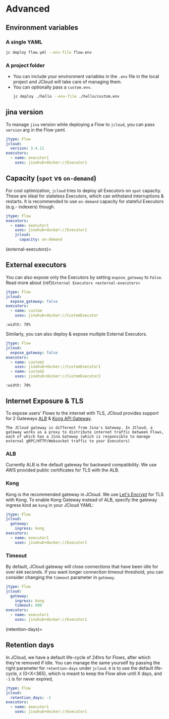 # Advanced

## Environment variables

### A single YAML

```bash
jc deploy flow.yml --env-file flow.env
```

### A project folder

- You can include your environment variables in the `.env` file in the local project and JCloud will take care of managing them.
- You can optionally pass a `custom.env`.
  ```bash
  jc deploy ./hello --env-file ./hello/custom.env
  ```

## jina version

To manage `jina` version while deploying a Flow to `jcloud`, you can pass `version` arg in the Flow yaml.

```yaml
jtype: Flow
jcloud:
  version: 3.4.11
executors:
  - name: executor1
    uses: jinahub+docker://Executor1
```

## Capacity (`spot` vs `on-demand`)

For cost optimization, `jcloud` tries to deploy all Executors on `spot` capacity. These are ideal for stateless Executors, which can withstand interruptions & restarts. It is recommended to use `on-demand` capacity for stateful Executors (e.g.- indexers) though.

```yaml
jtype: Flow
executors:
  - name: executor1
    uses: jinahub+docker://Executor1
    jcloud:
      capacity: on-demand
```

(external-executors)=
## External executors

You can also expose only the Executors by setting `expose_gateway` to `False`. Read more about {ref}`External Executors <external-executors>`

```yaml
jtype: Flow
jcloud:
  expose_gateway: false
executors:
  - name: custom
    uses: jinahub+docker://CustomExecutor
```

```{figure} external-executor.png
:width: 70%
```

Similarly, you can also deploy & expose multiple External Executors.

```yaml
jtype: Flow
jcloud:
  expose_gateway: false
executors:
  - name: custom1
    uses: jinahub+docker://CustomExecutor1
  - name: custom2
    uses: jinahub+docker://CustomExecutor2
```

```{figure} external-executors-multiple.png
:width: 70%
```

## Internet Exposure & TLS

To expose users' Flows to the internet with TLS, JCloud provides support for 2 Gateways [ALB](https://aws.amazon.com/elasticloadbalancing/application-load-balancer/) & [Kong API Gateway](https://konghq.com/products/api-gateway-platform). 

```{note}
The JCloud gateway is different from Jina's Gateway. In JCloud, a gateway works as a proxy to distribute internet traffic between Flows, each of which has a Jina Gateway (which is responsible to manage external gRPC/HTTP/Websocket traffic to your Executors)
```

### ALB

Currently ALB is the default gateway for backward compatibility. We use AWS provided public certificates for TLS with the ALB.

### Kong

Kong is the recommended gateway in JCloud. We use [Let's Encrypt](https://letsencrypt.org/) for TLS with Kong. To enable Kong Gateway instead of ALB, specify the gateway ingress kind as `kong` in your JCloud YAML:

```yaml
jtype: Flow
jcloud:
  gateway:
    ingress: kong
executors:
  - name: executor1
    uses: jinahub+docker://Executor1
```

### Timeout

By default, JCloud gateway will close connections that have been idle for over `600` seconds. If you want longer connection timeout threshold, you can consider changing the `timeout` parameter in `gateway`.

```yaml
jtype: Flow
jcloud:
  gateway:
    ingress: kong
    timeout: 600
executors:
  - name: executor1
    uses: jinahub+docker://Executor1
```

(retention-days)=
## Retention days

In JCloud, we have a default life-cycle of 24hrs for Flows, after which they're removed if idle. You can manage the same yourself by passing the right parameter for `retention-days` under `jcloud`. `0` is to use the default life-cycle, `X` (0<X<365), which is meant to keep the Flow alive until X days, and `-1` is for never expired,

```yaml
jtype: Flow
jcloud:
  retention_days: -1
executors:
  - name: executor1
    uses: jinahub+docker://Executor1
```
